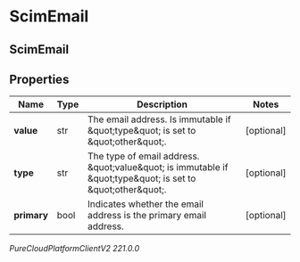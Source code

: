 # ScimEmail

## ScimEmail

## Properties

|Name | Type | Description | Notes|
|------------ | ------------- | ------------- | -------------|
| **value** | str | The email address. Is immutable if \&quot;type\&quot; is set to \&quot;other\&quot;. | [optional] |
| **type** | str | The type of email address. \&quot;value\&quot; is immutable if \&quot;type\&quot; is set to \&quot;other\&quot;. | [optional] |
| **primary** | bool | Indicates whether the email address is the primary email address. | [optional] |



_PureCloudPlatformClientV2 221.0.0_
